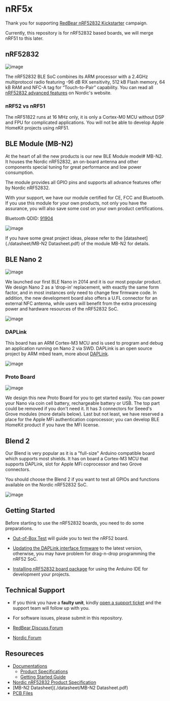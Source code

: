 # nRF5x

Thank you for supporting [RedBear nRF52832 Kickstarter](https://www.kickstarter.com/projects/redbearinc/bluetooth-5-ready-ble-module-nano-2-and-blend-2) campaign.

Currently, this repository is for nRF52832 based boards, we will merge nRF51 to this later.

## nRF52832

![image](./docs/images/nRF52832.png)

The nRF52832 BLE SoC combines its ARM processor with a 2.4GHz multiprotocol radio featuring -96 dB RX sensitivity, 512 kB Flash memory, 64 kB RAM and NFC-A tag for “Touch-to-Pair” capability. You can read all [nRF52832 advanced features](https://www.nordicsemi.com/eng/Products/Bluetooth-low-energy/nRF52832) on Nordic's website.

### nRF52 vs nRF51

The nRF51822 runs at 16 MHz only, it is only a Cortex-M0 MCU without DSP and FPU for complicated applications. You will not be able to develop Apple HomeKit projects using nRF51.

## BLE Module (MB-N2)

At the heart of all the new products is our new BLE Module model# MB-N2. It houses the Nordic nRF52832, an on-board antenna and other components special tuning for great performance and low power consumption.

The module provides all GPIO pins and supports all advance features offer by Nordic nRF52832.

With your support, we have our module certified for CE, FCC and Bluetooth. If you use this module for your own products, not only you have the assurance, you will also save some cost on your own product certifications.

Bluetooth QDID: [91904](https://www.bluetooth.org/tpg/QLI_viewQDL.cfm?qid=33543)

![image](./docs/images/MB-N2/MB-N2.jpg)

If you have some great project ideas, please refer to the [datasheet](./datasheet/MB-N2 Datasheet.pdf) of the module MB-N2 for details.

## BLE Nano 2

![image](./docs/images/Nano2/Nano2.png)

We launched our first BLE Nano in 2014 and it is our most popular product. We design Nano 2 as a ‘drop-in’ replacement, with exactly the same form factor, and in most instances only need to change few firmware code. In addition, the new development board also offers a U.FL connector for an external NFC antenna, while users will benefit from the extra processing power and hardware resources of the nRF52832 SoC.

![image](./docs/images/Nano2/Nano2_Pinout.png)

### DAPLink

This board has an ARM Cortex-M3 MCU and is used to program and debug an application running on Nano 2 via SWD. DAPLink is an open source project by ARM mbed team, more about [DAPLink](https://developer.mbed.org/handbook/DAPLink).

![image](./docs/images/DAPLink/DAPLink_Pinout.jpg)

### Proto Board

![image](./docs/images/Nano2/ProtoBoard.jpg)

We design this new Proto Board for you to get started easily. You can power your Nano via coin cell battery, rechargeable battery or USB. The top part could be removed if you don't need it. It has 3 connectors for Seeed's Grove modules (more details below). Last but not least, we have reserved a place for the Apple MFi authentication coprocessor; you can develop BLE HomeKit product if you have the MFi license. 

## Blend 2

Our Blend is very popular as it is a "full-size" Arduino compatible board which supports most shields. It has on board a Cortex-M3 MCU that supports DAPLink, slot for Apple MFi coprocessor and two Grove connectors.

You should choose the Blend 2 if you want to test all GPIOs and functions available on the Nordic nRF52832 SoC. 

![image](./docs/images/Blend2/Blend2_Pinout.png)

## Getting Started

Before starting to use the nRF52832 boards, you need to do some preparations.

* [Out-of-Box Test](./docs/Getting_Started_Guide.md) will guide you to test the nRF52 board.
  
* [Updating the DAPLink interface firmware](daplink) to the latest version, otherwise, you may have problem for drag-n-drop programming the nRF52 SoC.

* [Installing nRF52832 board package](https://github.com/redbear/nRF52-Beta/blob/master/docs/Arduino_Board_Package_Installation_Guide.md) for using the Arduino IDE for development your projects.

## Technical Support

* If you think you have a **faulty unit**, kindly [open a support ticket](https://redbear.freshdesk.com/) and the support team will follow up with you.

* For software issues, please submit in this repository.

* [RedBear Discuss Forum](http://discuss.redbear.cc)

* [Nordic Forum](https://devzone.nordicsemi.com/questions/)

## Resoureces

* [Documentations](./docs)
	* [Product Specifications](./docs/Specifications.md)
	* [Getting Started Guide](./docs/Getting_Started_Guide.md)
* [Nordic nRF52832 Product Specification](http://infocenter.nordicsemi.com/index.jsp?topic=%2Fcom.nordic.infocenter.nrf52%2Fdita%2Fnrf52%2Fchips%2Fnrf52832_ps.html)
* [MB-N2 Datasheet](./datasheet/MB-N2 Datasheet.pdf)
* [PCB Files](./pcb)





